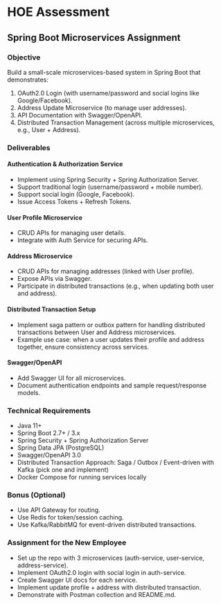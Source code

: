 # HOE Assessment

## Spring Boot Microservices Assignment

### Objective
Build a small-scale microservices-based system in Spring Boot that demonstrates:
1. OAuth2.0 Login (with username/password and social logins like Google/Facebook).
2. Address Update Microservice (to manage user addresses).
3. API Documentation with Swagger/OpenAPI.
4. Distributed Transaction Management (across multiple microservices, e.g., User + Address).

### Deliverables

#### Authentication & Authorization Service
- Implement using Spring Security + Spring Authorization Server.
- Support traditional login (username/password + mobile number).
- Support social login (Google, Facebook).
- Issue Access Tokens + Refresh Tokens.

#### User Profile Microservice
- CRUD APIs for managing user details.
- Integrate with Auth Service for securing APIs.

#### Address Microservice
- CRUD APIs for managing addresses (linked with User profile).
- Expose APIs via Swagger.
- Participate in distributed transactions (e.g., when updating both user and address).

#### Distributed Transaction Setup
- Implement saga pattern or outbox pattern for handling distributed transactions between User and Address microservices.
- Example use case: when a user updates their profile and address together, ensure consistency across services.

#### Swagger/OpenAPI
- Add Swagger UI for all microservices.
- Document authentication endpoints and sample request/response models.

### Technical Requirements
- Java 11+
- Spring Boot 2.7+ / 3.x
- Spring Security + Spring Authorization Server
- Spring Data JPA (PostgreSQL)
- Swagger/OpenAPI 3.0
- Distributed Transaction Approach: Saga / Outbox / Event-driven with Kafka (pick one and implement)
- Docker Compose for running services locally

### Bonus (Optional)
- Use API Gateway for routing.
- Use Redis for token/session caching.
- Use Kafka/RabbitMQ for event-driven distributed transactions.

### Assignment for the New Employee
- Set up the repo with 3 microservices (auth-service, user-service, address-service).
- Implement OAuth2.0 login with social login in auth-service.
- Create Swagger UI docs for each service.
- Implement update profile + address with distributed transaction.
- Demonstrate with Postman collection and README.md.